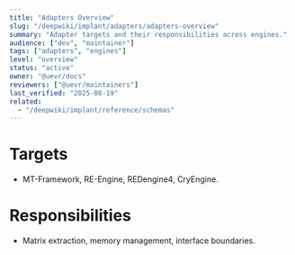 ```yaml
---
title: "Adapters Overview"
slug: "/deepwiki/implant/adapters/adapters-overview"
summary: "Adapter targets and their responsibilities across engines."
audience: ["dev", "maintainer"]
tags: ["adapters", "engines"]
level: "overview"
status: "active"
owner: "@uevr/docs"
reviewers: ["@uevr/maintainers"]
last_verified: "2025-08-19"
related:
  - "/deepwiki/implant/reference/schemas"
---
```


# Targets
- MT-Framework, RE-Engine, REDengine4, CryEngine.

# Responsibilities
- Matrix extraction, memory management, interface boundaries.

